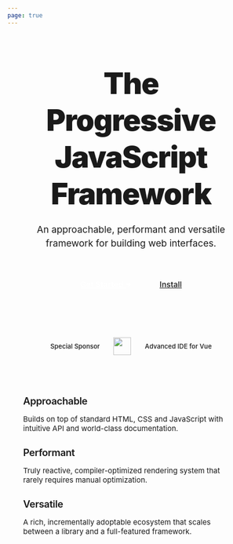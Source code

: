 ```yaml
---
page: true
---
```


<section id="hero">
  <h1 class="tagline">
    The Progressive<br>
    JavaScript Framework
  </h1>
  <p class="description">
    An approachable, performant and versatile framework for building web interfaces.
  </p>
  <p class="actions">
    <a class="get-started" href="/guide/introduction.html">Get Started <svg class="icon" xmlns="http://www.w3.org/2000/svg" width="10" height="10" viewBox="0 0 24 24"><path d="M13.025 1l-2.847 2.828 6.176 6.176h-16.354v3.992h16.354l-6.176 6.176 2.847 2.828 10.975-11z"/></svg></a>
    <a class="setup" href="/guide/quick-start.html">Install</a>
  </p>
</section>

<!-- TODO make dynamic based on data -->
<section id="special-sponsor">
  <span>Special Sponsor</span>
  <a href="#"><img src="/images/hbuilder.png"></a>
  <span>Advanced IDE for Vue</span>
</section>

<section id="highlights" class="vt-box-container">
  <div class="vt-box">
    <h3>Approachable</h3>
    <p>Builds on top of standard HTML, CSS and JavaScript with intuitive API and world-class documentation.</p>
  </div>
  <div class="vt-box">
    <h3>Performant</h3>
    <p>Truly reactive, compiler-optimized rendering system that rarely requires manual optimization.</p>
  </div>
  <div class="vt-box">
    <h3>Versatile</h3>
    <p>A rich, incrementally adoptable ecosystem that scales between a library and a full-featured framework.</p>
  </div>
</section>

<section id="sponsors">
  <!-- TODO -->
</section>

<section id="ways-to-use">
  <!-- TODO show toggleable example between CDN vs. SFC usage -->
</section>

<section id="tooling">
  <!-- TODO show tooling screenshots -->
</section>

<style scoped>
section {
  padding: 42px 32px;
}

#hero {
  padding: 64px 32px;
  text-align: center;
}

.tagline {
  font-size: 60px;
  line-height: 1.25;
  font-weight: 900;
  letter-spacing: -1.5px;
  max-width: 680px;
  margin: 0px auto;
}

.dark .tagline {
  /* color: var(--vt-c-green-light); */
  background: -webkit-linear-gradient(315deg, #42d392 25%, #647eff);
  -webkit-background-clip: text;
  -webkit-text-fill-color: transparent;
}

.description {
  max-width: 760px;
  line-height: 1.5;
  color: var(--vt-c-text-2);
  transition: color 0.5s;
  font-size: 19px;
  margin: 22px auto 50px;
}

.actions a {
  font-size: 16px;
  display: inline-block;
  background-color: var(--vt-c-bg-mute);
  padding: 8px 18px;
  font-weight: 500;
  border-radius: 8px;
  transition: background-color 0.5s, color 0.5s;
}

.actions .get-started {
  font-weight: 600;
  background-color: var(--vt-c-green);
  color: #fff;
  margin-right: 18px
}

.actions .icon {
  display: inline;
  position: relative;
  top: -1px;
  margin-left: 2px;
  fill: currentColor;
  transition: transform 0.2s;
}

.dark .actions .get-started {
  color: var(--vt-c-indigo);
}

.actions .get-started:hover {
  background-color: var(--vt-c-green-dark);
  transition-duration: 0.2s;
}

.actions .get-started:hover .icon {
  transform: translateX(2px);
}

.dark .actions .get-started:hover {
  background-color: var(--vt-c-green-light);
}

.actions .setup {
  color: var(--vt-c-text-code);
}

.actions .setup:hover {
  background-color: var(--vt-c-gray-light-4);
  transition-duration: 0.2s;
}

.dark .actions .setup:hover {
  background-color: var(--vt-c-gray-dark-3);
}

#special-sponsor {
  border-top: 1px solid var(--vt-c-divider-light);
  border-bottom: 1px solid var(--vt-c-divider-light);
  padding: 12px 24px;
  text-align: center;
}

#special-sponsor span {
  color: var(--vt-c-text-2);
  font-weight: 500;
  font-size: 13px;
  vertical-align: middle;
  margin: 0 24px;
}

#special-sponsor img {
  display: inline-block;
  vertical-align: middle;
  height: 36px;
}

.dark #special-sponsor img {
  filter: grayscale(1) invert(1);
}

#highlights {
  max-width: 960px;
  margin: 0px auto;
  color: var(--vt-c-text-2);
}

#highlights h3 {
  font-weight: 600;
  font-size: 20px;
  letter-spacing: -0.4px;
  color: var(--vt-c-text-1);
  transition: color 0.5s;
  margin-bottom: 0.75em;
}

#highlights p {
  font-weight: 400;
  font-size: 15px;
}

#highlights .vt-box {
  background-color: transparent;
}

@media (max-width: 768px) {
  .tagline {
    font-size: 48px;
    letter-spacing: -0.5px;
  }
  .description {
    font-size: 18px;
    margin-bottom: 48px;
  }
}

@media (max-width: 576px) {
  .tagline {
    font-size: 38px;
  }
  .description {
    font-size: 16px;
    margin: 18px 0 30px;
  }
  #special-sponsor img {
    display: block;
    margin: 2px auto 1px;
  }
  #highlights h3 {
    margin-bottom: 0.6em;
  }
  #highlights .vt-box {
    padding: 20px 36px;
  }
}

@media (max-width: 370px) {
  .tagline {
    font-size: 36px;
  }
}
</style>
